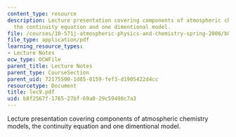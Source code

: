 ```yaml
---
content_type: resource
description: Lecture presentation covering components of atmospheric chemistry models,
  the continuity equation and one dimentional model.
file: /courses/10-571j-atmospheric-physics-and-chemistry-spring-2006/b8f2567f176527bf69a029c59498c7a3_lec9.pdf
file_type: application/pdf
learning_resource_types:
- Lecture Notes
ocw_type: OCWFile
parent_title: Lecture Notes
parent_type: CourseSection
parent_uid: 72175500-1d85-0159-fef3-d1905422d4cc
resourcetype: Document
title: lec9.pdf
uid: b8f2567f-1765-27bf-69a0-29c59498c7a3
---
```

Lecture presentation covering components of atmospheric chemistry models, the continuity equation and one dimentional model.

